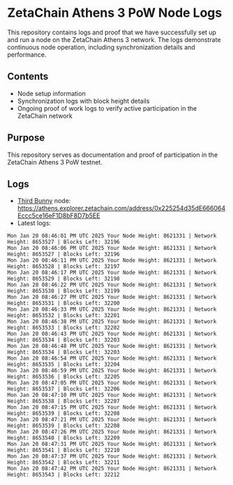# ZetaChain Athens 3 PoW Node Logs
This repository contains logs and proof that we have successfully set up and run a node on the ZetaChain Athens 3 network. The logs demonstrate continuous node operation, including synchronization details and performance.

## Contents
- Node setup information
- Synchronization logs with block height details
- Ongoing proof of work logs to verify active participation in the ZetaChain network

## Purpose
This repository serves as documentation and proof of participation in the ZetaChain Athens 3 PoW testnet.

## Logs

- [Third Bunny](https://thirdbunny.xyz/) node: https://athens.explorer.zetachain.com/address/0x225254d35dE666064Eccc5ce16eF1D8bF8D7b5EE
- Latest logs:
```
Mon Jan 20 08:46:01 PM UTC 2025 Your Node Height: 8621331 | Network Height: 8653527 | Blocks Left: 32196
Mon Jan 20 08:46:06 PM UTC 2025 Your Node Height: 8621331 | Network Height: 8653527 | Blocks Left: 32196
Mon Jan 20 08:46:11 PM UTC 2025 Your Node Height: 8621331 | Network Height: 8653528 | Blocks Left: 32197
Mon Jan 20 08:46:17 PM UTC 2025 Your Node Height: 8621331 | Network Height: 8653529 | Blocks Left: 32198
Mon Jan 20 08:46:22 PM UTC 2025 Your Node Height: 8621331 | Network Height: 8653530 | Blocks Left: 32199
Mon Jan 20 08:46:27 PM UTC 2025 Your Node Height: 8621331 | Network Height: 8653531 | Blocks Left: 32200
Mon Jan 20 08:46:33 PM UTC 2025 Your Node Height: 8621331 | Network Height: 8653532 | Blocks Left: 32201
Mon Jan 20 08:46:38 PM UTC 2025 Your Node Height: 8621331 | Network Height: 8653533 | Blocks Left: 32202
Mon Jan 20 08:46:43 PM UTC 2025 Your Node Height: 8621331 | Network Height: 8653534 | Blocks Left: 32203
Mon Jan 20 08:46:48 PM UTC 2025 Your Node Height: 8621331 | Network Height: 8653534 | Blocks Left: 32203
Mon Jan 20 08:46:54 PM UTC 2025 Your Node Height: 8621331 | Network Height: 8653535 | Blocks Left: 32204
Mon Jan 20 08:46:59 PM UTC 2025 Your Node Height: 8621331 | Network Height: 8653536 | Blocks Left: 32205
Mon Jan 20 08:47:05 PM UTC 2025 Your Node Height: 8621331 | Network Height: 8653537 | Blocks Left: 32206
Mon Jan 20 08:47:10 PM UTC 2025 Your Node Height: 8621331 | Network Height: 8653538 | Blocks Left: 32207
Mon Jan 20 08:47:15 PM UTC 2025 Your Node Height: 8621331 | Network Height: 8653539 | Blocks Left: 32208
Mon Jan 20 08:47:21 PM UTC 2025 Your Node Height: 8621331 | Network Height: 8653539 | Blocks Left: 32208
Mon Jan 20 08:47:26 PM UTC 2025 Your Node Height: 8621331 | Network Height: 8653540 | Blocks Left: 32209
Mon Jan 20 08:47:31 PM UTC 2025 Your Node Height: 8621331 | Network Height: 8653541 | Blocks Left: 32210
Mon Jan 20 08:47:37 PM UTC 2025 Your Node Height: 8621331 | Network Height: 8653542 | Blocks Left: 32211
Mon Jan 20 08:47:42 PM UTC 2025 Your Node Height: 8621331 | Network Height: 8653543 | Blocks Left: 32212
```
